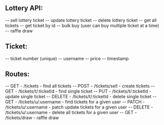 Lottery API:
----------------------------------
-- sell lottery ticket
-- update lottery ticket
-- delete lottery ticket
-- get all tickets
-- get ticket by id
-- bulk buy (user can buy multiple ticket at a time)
-- raffle draw

Ticket:
---------------------------------- 
-- ticket number (unique)
-- username
-- price
-- timestamp

Routes:
----------------------------------
-- GET - /tickets - find all tickets
-- POST - /tickets/sell - create tickets
-- GET - /tickets/t/:ticketId - find single ticket
-- PUT - /tickets/t/:ticketId - update single ticket
-- DELETE - /tickets/t/:ticketId - delete single ticket
-- GET - /tickets/u/:username - find tickets for a given user
-- PATCH - /tickets/u/:username - patch update tickets for a given user
-- DELETE - /tickets/u/:username - delete all tickets for a given user
-- GET - /tickets/draw - raffle draw

